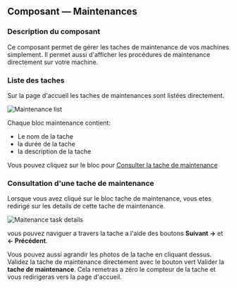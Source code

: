 ## Composant — Maintenances

### Description du composant

Ce composant permet de gérer les taches de maintenance de vos machines simplement. Il permet aussi d'afficher les procédures de maintenance directement sur votre machine.

### Liste des taches

Sur la page d'accueil les taches de maintenances sont listées directement.

![Maintenance list](assets/maintenance-list.png)

Chaque bloc maintenance contient:

- Le nom de la tache
- la durée de la tache
- la description de la tache

Vous pouvez cliquez sur le bloc pour [Consulter la tache de maintenance](#consultation-d-une-tache-de-maintenance)

### Consultation d'une tache de maintenance

Lorsque vous avez cliqué sur le bloc tache de maintenance, vous etes redirigé sur les details de cette tache de maintenance.

![Maitenance task details](assets/maintenance-task-details.png)

vous pouvez naviguer a travers la tache a l'aide des boutons **Suivant →** et **← Précédent**. 

Vous pouvez aussi agrandir les photos de la tache en cliquant dessus.
Validez la tache de maintenance directement avec le bouton vert Valider la **tache de maintenance**. Cela remetras a zéro le compteur de la tache et vous redirigeras vers la page d'accueil.